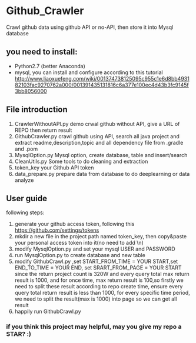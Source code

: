 # Github_Crawler
Crawl github data using github API or no-API, then store it into Mysql database

## you need to install:
* Python2.7 (better Anaconda)
* mysql, you can install and configure according to this tutorial
http://www.liaoxuefeng.com/wiki/001374738125095c955c1e6d8bb493182103fac9270762a000/001391435131816c6a377e100ec4d43b3fc9145f3bb8056000

## File introduction
1. CrawlerWithoutAPI.py
   demo crwal github without API, give a URL of REPO then return result
2. GithubCrawler.py
   crawl github using API, search all java project and extract readme,description,topic and all dependency file from .gradle and .pom
3. MysqlOption.py
   Mysql option, create database, table and insert/search
4. CleanUtils.py
   Some tools to do cleaning and extraction
5. token_key
   your Github API token
6. data_prepare.py
   prepare data from database to do deeplearning or data analyze

## User guide
following steps:
1. generate your github access token, following this https://github.com/settings/tokens
2. mkdir a new file in the project path named token_key, then copy&paste your personal access token into it(no need to add \n)
3. modify MysqlOption.py and set your mysql USER and PASSWORD
4. run MysqlOption.py to create database and new table
5. modify GithubCrawl.py ,set START_FROM_TIME = YOUR START,set END_TO_TIME = YOUR END, set SRART_FROM_PAGE = YOUR START
   since the return project count is 320W and every query total max return result is 1000, and for once time,
   max return result is 100,so firstly we need to split these result according to repo create time, ensure every query
   total return result is less than 1000, for every specific time period, we need to split the result(max is 1000)
   into page so we can get all result
6. happily run GithubCrawl.py

### if you think this project may helpful, may you give my repo a STAR? :)

